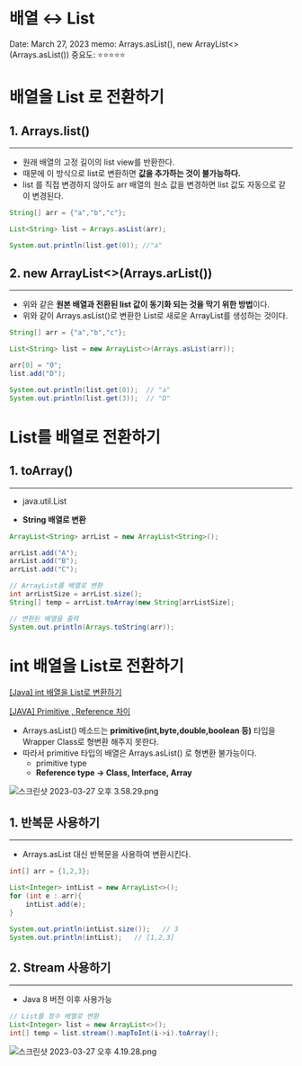 # 배열 ↔ List

Date: March 27, 2023
memo: Arrays.asList(), 
new ArrayList<>(Arrays.asList())
중요도: ⭐️⭐️⭐️⭐️⭐️

# 배열을 List 로 전환하기

## 1. Arrays.list()

---

- 원래 배열의 고정 길이의 list view를 반환한다.
- 때문에 이 방식으로 list로 변환하면 **값을 추가하는 것이 불가능하다.**
- list 를 직접 변경하지 않아도 arr 배열의 원소 값을 변경하면 list 값도 자동으로 같이 변경된다.

```java
String[] arr = {"a","b","c"};

List<String> list = Arrays.asList(arr);

System.out.println(list.get(0)); //"a"
```

## 2. new ArrayList<>(Arrays.arList())

---

- 위와 같은 **원본 배열과 전환된 list 값이 동기화 되는 것을 막기 위한 방법**이다.
- 위와 같이 Arrays.asList()로 변환한 List로 새로운 ArrayList를 생성하는 것이다.

```java
String[] arr = {"a","b","c"};

List<String> list = new ArrayList<>(Arrays.asList(arr));

arr[0] = "0";
list.add("D");

System.out.println(list.get(0));  // "a"
System.out.println(list.get(3));  // "D"
```

# List를 배열로 전환하기

## 1. toArray()

---

- java.util.List

- **String 배열로 변환**

```java
ArrayList<String> arrList = new ArrayList<String>();

arrList.add("A");
arrList.add("B");
arrList.add("C");

// ArrayList를 배열로 변환
int arrListSize = arrList.size();
String[] temp = arrList.toArray(new String[arrListSize];

// 변환된 배열을 출력
System.out.println(Arrays.toString(arr));
```

# int 배열을 List로 전환하기

[[Java] int 배열을 List로 변환하기](https://hianna.tistory.com/552)

[[JAVA] Primitive , Reference 차이](https://bangu4.tistory.com/32)

- Arrays.asList() 메소드는 **primitive(int,byte,double,boolean 등)** 타입을 Wrapper Class로 형변환 해주지 못한다.
- 따라서 primitive 타입의 배열은 Arrays.asList() 로 형변환 불가능이다.
    - primitive type
    - **Reference type → Class, Interface, Array**

![스크린샷 2023-03-27 오후 3.58.29.png](%E1%84%87%E1%85%A2%E1%84%8B%E1%85%A7%E1%86%AF%20%E2%86%94%20List%209b3cb1c7aa134bd6981152ab53682441/%25E1%2584%2589%25E1%2585%25B3%25E1%2584%258F%25E1%2585%25B3%25E1%2584%2585%25E1%2585%25B5%25E1%2586%25AB%25E1%2584%2589%25E1%2585%25A3%25E1%2586%25BA_2023-03-27_%25E1%2584%258B%25E1%2585%25A9%25E1%2584%2592%25E1%2585%25AE_3.58.29.png)

## 1. 반복문 사용하기

---

- Arrays.asList 대신 반복문을 사용하여 변환시킨다.

```java
int[] arr = {1,2,3};

List<Integer> intList = new ArrayList<>();
for (int e : arr){
	intList.add(e);
}

System.out.println(intList.size());   // 3
System.out.println(intList);   // [1,2,3] 
```

## 2. Stream 사용하기

---

- Java 8 버전 이후 사용가능

```java
// List를 정수 배열로 변환
List<Integer> list = new ArrayList<>();
int[] temp = list.stream().mapToInt(i->i).toArray();
```

![스크린샷 2023-03-27 오후 4.19.28.png](%E1%84%87%E1%85%A2%E1%84%8B%E1%85%A7%E1%86%AF%20%E2%86%94%20List%209b3cb1c7aa134bd6981152ab53682441/%25E1%2584%2589%25E1%2585%25B3%25E1%2584%258F%25E1%2585%25B3%25E1%2584%2585%25E1%2585%25B5%25E1%2586%25AB%25E1%2584%2589%25E1%2585%25A3%25E1%2586%25BA_2023-03-27_%25E1%2584%258B%25E1%2585%25A9%25E1%2584%2592%25E1%2585%25AE_4.19.28.png)